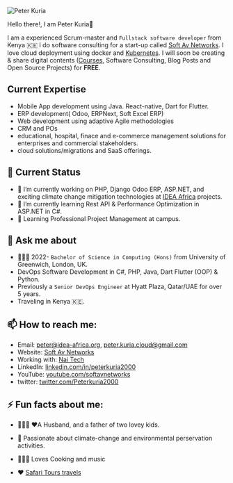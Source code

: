 
![Peter Kuria](https://media-exp1.licdn.com/dms/image/C4E03AQGbnfKElzsqiA/profile-displayphoto-shrink_200_200/0/1525909889271?e=1634169600&v=beta&t=NI1RO300dNK3i-mVrg06xU5bUYxTSdbntC2sOxnTyqQ)

Hello there!, I am Peter Kuria👋

I am a experienced Scrum-master and `Fullstack software developer` from Kenya :kenya: I do software consulting for a start-up called [Soft Av Networks](https://softavnetworks.com). I love cloud deployment using docker and [Kubernetes](https://bitnami.com/kubernetes/kubeapps). I will soon be creating & share digital contents ([Courses](https://www.youtube.com/channel/UC-rKJRNGHsxEXp0hZbGm3EA/?sub_confirmation=1 "Soft AV Networks"), Software Consulting, Blog Posts and Open Source Projects) for **FREE**.

## Current Expertise
- Mobile App development using Java. React-native, Dart for Flutter.
- ERP development( Odoo, ERPNext, Soft Excel ERP)
- Web development using adaptive Agile methodologies
- CRM and POs
- educational, hospital, finace and e-commerce management solutions for enterprises and commercial stakeholders.
- cloud solutions/migrations and SaaS offerings.

## 🤔 Current Status 

- 🔭 I’m currently working on PHP, Django Odoo ERP, ASP.NET, and exciting climate change mitigation technologies at [IDEA Africa](https://idea-africa.org/) projects.
- 🌱 I’m currently learning Rest API & Performance Optimization in ASP.NET in C#. 
- 🚧 Learning Professional Project Management at campus.

## 💬 Ask me about 

- 👨🏽‍🎓 2022-  `Bachelor of Science in Computing (Hons)` from University of Greenwich, London, UK.
- DevOps Software Development in C#, PHP, Java, Dart Flutter (OOP) & Python.  
- Previously a `Senior DevOps Engineer` at Hyatt Plaza, Qatar/UAE for over 5 years.
- Traveling in Kenya 🇰🇪.

## 📫 How to reach me:

- Email: peter@idea-africa.org, peter.kuria.cloud@gmail.com
- Website: [Soft Av Networks](https://softavnetworks.com)
- Working with: [Nai Tech](https://nai.co.ke)
- LinkedIn: [linkedin.com/in/peterkuria2000](https://www.linkedin.com/in/peterkuria2000/)
- YouTube: [youtube.com/softavnetworks](https://www.youtube.com/channel/UC-rKJRNGHsxEXp0hZbGm3EA?sub_confirmation=1 "Soft AV Networks")
- twitter: [twitter.com/Peterkuria2000](https://twitter.com/Peterkuria2000)

## ⚡ Fun facts about me: 

- 👨‍👧‍👦 ❤️A Husband, and a father of two lovey kids.
- 🌳 Passionate about climate-change and environmental perservation activities.

- 👨🏼‍🍳 Loves Cooking and music

- ♥️ [Safari Tours travels](http://www.kws.go.ke/content/aberdare-national-park/)

